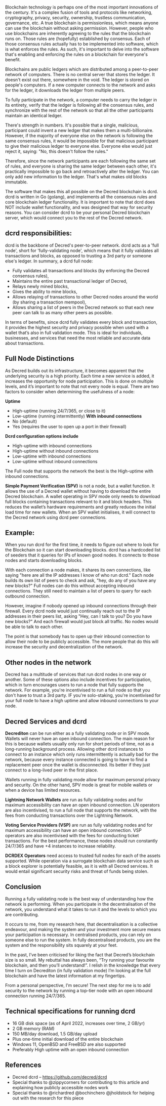 
Blockchain technology is perhaps one of the most important innovations of the century. It's a complex fusion of tools and protocols like networking, cryptography, privacy, security, ownership, trustless communication, governance, etc. A true blockchain is permissionless, which means anyone can use the blockchain without asking permission. However, people who use blockchains are inherently agreeing to the rules that the blockchain runs on. Those rules are (hopefully) established by consensus. Each of those consensus rules actually has to be implemented into software, which is what enforces the rules. As such, it's important to delve into the software that's enabling and enforcing the rules on a blockchain for everyone's benefit.

Blockchains are public ledgers which are distributed among a peer-to-peer network of computers. There is no central server that stores the ledger. It doesn't exist out there, somewhere in the void. The ledger is stored on people's computers. If a new computer connects to the network and asks for the ledger, it downloads the ledger from multiple peers. 

To fully participate in the network, a computer needs to carry the ledger in its entirety, verify that the ledger is following all the consensus rules, and synchronize with the rest of the network so that all the other participants maintain an identical ledger.

There's strength in numbers. It's possible that a single, malicious, participant could invent a new ledger that makes them a multi-billionaire. However, if the majority of everyone else on the network is following the same consensus rules, it would be impossible for that malicious participant to give their malicious ledger to everyone else. Everyone else would just reject it, saying: "No, this doesn't follow the rules."

Therefore, since the network participants are each following the same set of rules, and everyone is sharing the same ledger between each other, it's practically impossible to go back and retroactively alter the ledger. You can only add new information to the ledger. That's what makes old blocks immutable.

The software that makes this all possible on the Decred blockchain is dcrd. dcrd is written in Go (golang), and implements all the consensus rules and core blockchain ledger functionality. It is important to note that dcrd does NOT include wallet functionality, and was designed that way for security reasons. You can consider dcrd to be your personal Decred blockchain server, which would connect you to the rest of the Decred network.

## dcrd responsibilities:
dcrd is the backbone of Decred's peer-to-peer network. dcrd acts as a 'full node', short for 'fully-validating node', which means that it fully validates all transactions and blocks, as opposed to trusting a 3rd party or someone else's ledger. In summary, a dcrd full node:

* Fully validates all transactions and blocks (by enforcing the Decred consensus rules),
* Maintains the entire past transactional ledger of Decred,
* Relays newly mined blocks,
* Gives the ability to mine blocks,
* Allows relaying of transactions to other Decred nodes around the world (by sharing a transaction mempool),
* Allows sharing a list of peers in the Decred network so that each new peer can talk to as many other peers as possible.

In terms of benefits, since dcrd fully validates every block and transaction, it provides the highest security and privacy possible when used with a wallet that’s also in full validation mode. This is ideal for individuals, businesses, and services that need the most reliable and accurate data about transactions.

## Full Node Distinctions
As Decred builds out its infrastructure, it becomes apparent that the underlying security is a high priority. Each time a new service is added, it increases the opportunity for node participation. This is done on multiple levels, and it’s important to note that not every node is equal. There are two factors to consider when determining the usefulness of a node:

**Uptime**
* High-uptime (running 24/7/365, or close to it)
* Low-uptime (running intermittently)
**With inbound connections**
* No (default)
* Yes (requires the user to open up a port in their firewall)

**Dcrd configuration options include**
* High-uptime with inbound connections
* High-uptime without inbound connections
* Low-uptime with inbound connections
* Low-uptime without inbound connections

The Full node that supports the network the best is the High-uptime with inbound connections.

**Simple Payment Verification (SPV)** is not a node, but a wallet function. It allows the use of a Decred wallet without having to download the entire Decred blockchain. A wallet operating in SPV mode only needs to download full blocks containing transactions relevant to it and block headers. This reduces the wallet’s hardware requirements and greatly reduces the initial load time for new wallets. When an SPV wallet initialises, it will connect to the Decred network using dcrd peer connections.

## Example:
When you run dcrd for the first time, it needs to figure out where to look for the Blockchain so it can start downloading blocks. dcrd has a hardcoded list of seeders that it queries for IPs of known good nodes. It connects to those nodes and starts downloading blocks.

With each connection a node makes, it shares its own connections, like saying "here are all the IP addresses I know of who run dcrd." Each node builds its own list of peers to check and ask, "hey, do any of you have any new blocks?" Full nodes can do this without accepting inbound connections. They still need to maintain a list of peers to query for each outbound connection.

However, imagine if nobody opened up inbound connections through their firewall. Every dcrd node would just continually reach out to the IP addresses in their peers list, asking "Hey, can I talk to you? Do you have new blocks?" And each firewall would just block all traffic. No nodes would be able to talk to each other.

The point is that somebody has to open up their inbound connection to allow their node to be publicly accessible. The more people that do this will increase the security and decentralization of the network. 

## Other nodes in the network
Decred has a multitude of services that run dcrd nodes in one way or another. Some of these options also include incentives for participation, which in turn encourages users to run a node that fully supports the network. For example, you're incentivised to run a full node so that you don't have to trust a 3rd party. IF you're solo-staking, you're incentivised for your full node to have a high uptime and allow inbound connections to your node.

## Decred Services and dcrd

**Decrediton** can be run either as a fully validating node or in SPV mode. Wallets will never have an open inbound connection. The main reason for this is because wallets usually only run for short periods of time, not as a long-running background process. Allowing other dcrd instances to connect to an instance which only runs intermittently is actually bad for the network, because every instance connected is going to have to find a replacement peer once the wallet is disconnected. Its better if they just connect to a long-lived peer in the first place.

Wallets running in fully validating mode allow for maximum personal privacy and security. On the other hand, SPV mode is great for mobile wallets or when a device has limited resources. 

**Lightning Network Wallets** are run as fully validating nodes and for maximum accessibility can have an open inbound connection. LN operators are also incentivised, to run a full node that supports the network, with the fees from conducting transactions over the Lightning Network.

**Voting Service Providers (VSP)** are run as fully validating nodes and for maximum accessibility can have an open inbound connection. VSP operators are also incentivised with the fees for conducting ticket transactions. For the best performance, these nodes should run constantly 24/7/365 and have +4 instances to increase reliability.

**DCRDEX Operators** need access to trusted full nodes for each of the assets supported. While operation via a surrogate blockchain data service such as a block explorer is potentially feasible, as it is with all Decred services. It would entail significant security risks and threat of funds being stolen.  

## Conclusion
Running a fully validating node is the best way of understanding how the network is performing. When you participate in the decentralisation of the network, you understand what it takes to run it and the levels to which you are contributing. 

It occurs to me, from my research here, that decentralisation is a collective endeavour, and making the system and your investment more secure means your participation is necessary. In centralised products, you can rely on someone else to run the system. In fully decentralised products, you are the system and the responsibility sits squarely at your feet.

In the past, I’ve been criticised for liking the fact that Decred’s blockchain size is so small. My rebuttal has always been, “Try running your favourite blockchain, and then you’ll understand!”. I relish in the knowledge that every time I turn on Decrediton (in fully validation mode) I’m looking at the full blockchain and have the latest information at my fingertips. 

From a personal perspective, I’m secure! The next step for me is to add security to the network by running a top-tier node with an open inbound connection running 24/7/365.

## Technical specifications for running dcrd
* 16 GB disk space (as of April 2022, increases over time, 2 GB/yr)
* 2 GB memory (RAM)
* 150 MB/day download, 1.5 GB/day upload
* Plus one-time initial download of the entire blockchain
* Windows 11, OpenBSD and FreeBSD are also supported
* Preferably High uptime with an open inbound connection

## References
* Decred dcrd – https://github.com/decred/dcrd
* Special thanks to @zippycorners for contributing to this article and explaining how publicly accessible nodes work
* Special thanks to @richardred @bochinchero @jholdstock for helping out with the research for this piece

